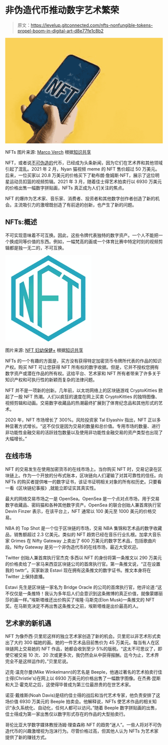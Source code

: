# 非伪造代币推动数字艺术繁荣

> 原文：<https://levelup.gitconnected.com/nfts-nonfungible-tokens-propel-boom-in-digital-art-d8e77fe1c8b2>

![](img/e3774bb1ce8d878e9ab4909338289a48.png)

NFTs 图片来源: [Marco Verch](https://www.flickr.com/photos/30478819@N08/) 根据[知识共享](https://creativecommons.org/licenses/by/2.0/)

NFT，或者说[不可伪造的](https://www.investopedia.com/terms/f/fungibility.asp)代币，已经成为头条新闻，因为它们在艺术界和其他领域引起了混乱。2021 年 2 月，Nyan 猫视频 meme 的 NFT 售价超过 50 万美元。后来，一位买家以 20.8 万美元的价格买下了勒布朗·詹姆斯·NFT，展示了这位明星运动员扣篮的视频剪辑。2021 年 3 月，随着佳士得艺术拍卖行以 6930 万美元的价格出售一幅数字拼贴画，NFTs 真正成为人们关注的焦点。

NFT 的爆炸为艺术家、音乐家、消费者、投资者和其他数字创作者创造了新的机会。主流吸引力的激增既创造了有前途的创新，也产生了新的问题。

## **NFTs:概述**

不可实现意味着不可互换。因此，这些令牌代表独特的数字资产。一个人不能把一个换成同等价值的东西。例如，一幅梵高的画或一个体育比赛中特定时刻的视频剪辑都是独一无二的，不可互换。

![](img/5100d2ab2c144e0c88e788d17273d651.png)

图片来源: [NFT 妇幼保健+](https://medium.com/mchplus/announcement-nft-icon-is-available-for-everyone-a6bd4cae2b71?) 根据[知识共享](https://creativecommons.org/licenses/by-sa/4.0/deed.en)

NFTs 的一个有趣的方面是，买方没有获得特定加密货币令牌所代表的作品的知识产权。购买 NFT 可让您获得 NFT 所有权的数字收据。但是，它并不授权您拥有数字资产或潜在作品的所有权。这给平台、艺术家和 NFT 所有者带来了许多关于知识产权和可执行性的新颖而复杂的法律问题。

NFT 并不是一项新的创新。几年前，以太坊网络上的区块链游戏 CryptoKitties 掀起了一股 NFT 热潮。人们以疯狂的速度在网上买卖 CryptoKitties 的独特图像、视频剪辑和动画。交易数字收藏品的热潮最终扩展到了体育纪念品和其他形式的艺术。

2020 年，NFT 市场增长了 300%。风险投资家 Tal Elyashiv 指出，NFT 正以多种显著方式增长。“这不仅仅是因为交易的数量和总价值。专用市场的数量、进行非功能性金融交易的活跃钱包数量以及使用非功能性金融交易的资产类型也出现了大幅增长。”

## **在线市场**

NFT 的交易发生在使用加密货币的在线市场上。当你购买 NFT 时，交易记录在区块链上。作为一个开放的分布式账本，区块链向人们灌输了对其可靠性的信任。向 NFTs 的购买者提供唯一的数字证书，该证书证明相关对象的所有权历史。只要看一看《区块链纪事报》,就能立即证实其真实性。

最大的网络交易市场之一是 OpenSea。OpenSea 是一个点对点市场，用于交易数字收藏品、密码猫和各种其他数字资产。OpenSea 的联合创始人兼首席执行官 Devin Finzer 表示，在该平台上，NFT 通常以 100 美元至 1000 美元的价格交易。

NBA 的 Top Shot 是一个位于区块链的市场，交易 NBA 集锦和艺术品的数字收藏品，销售额超过 2.3 亿美元。类似的 NFT 趋势已经在音乐行业扎根。加拿大音乐家 Grimes 在 Nifty Gateway 上卖出了 600 万美元的数字艺术品，包括歌曲片段。Nifty Gateway 是另一个非伪造代币的在线市场，最近大受欢迎。

Twitter 创始人兼首席执行官杰克·多西以 NFT 的身份将第一条推文以 290 万美元的价格卖给了一家马来西亚区块链公司的首席执行官。第一条推文说，“正在设置我的 twttr”。买家新浪 Estavi 现在拥有这条推文的数字证书。推文本身将在 Twitter 上保持直播。

Estavi 先生是区块链一家名为 Bridge Oracle 的公司的首席执行官，他评论道:“这不仅仅是一条推特！我认为多年后人们会意识到这条微博的真正价值，就像蒙娜丽莎的画一样。”埃斯塔维还出价购买了埃隆·马斯克(Elon Musk)一条推文的 NFT 奖。在马斯克决定不再出售这条推文之前，埃斯塔维是出价最高的人。

## **艺术家的新机遇**

NFT 为像乔西·贝里尼这样的独立艺术家创造了新的机会。贝里尼以非艺术形式卖出了大约 300 幅她的画。她的一件艺术品目前售价为 45 万美元。每当有人在区块链网上交易她的 NFT 作品，她都会收到至少 5%的版税。“这太不可思议了，即使它被交易 10 次、20 次或更多次，我仍然会从中获得报酬。迄今为止，艺术界完全不是这样运作的，”贝里尼说。

迈克·温克尔曼(Mike Winkelmann)的艺名是 Beeple，他通过著名的艺术拍卖行佳士得(Christie's)在网上以 6930 万美元的价格出售了一幅数字图像。在杰弗·昆斯和大卫·霍克尼之后，这使得毕普成为第三位最昂贵的在世艺术家。

诺亚·戴维斯(Noah Davis)是纽约佳士得的战后和当代艺术专家，他负责安排了这场价值 6930 万美元的 Beeple 拍卖会。他解释说，NFTs 使艺术作品的相关知识“永久系统化、自动化，任何人都可以访问。”随着 Beeple 数字拼贴画的出售，佳士得成为第一家出售仅以数字形式存在的作品的大型拍卖行。

哥伦比亚大学数字媒体教授汤姆·理查森称 NFT 的趋势“迷人”。一些人将对不可伪造代币的兴趣激增视为泡沫行为。尽管价格过高，但其他人认为 NFTs 为艺术家提供了新的赚钱方式。